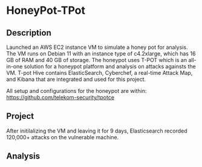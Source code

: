 # HoneyPot-TPot

## Description 

Launched an AWS EC2 instance VM to simulate a honey pot for analysis. The VM runs on Debian 11 with an instance type of c4.2xlarge, which has 16 GB of RAM and 40 GB of storage. The honeypot uses T-POT which is an all-in-one solution for a honeypot platform and analysis on attacks againsts the VM. T-pot Hive contains ElasticSearch, Cyberchef, a real-time Attack Map, and Kibana that are integrated and used for this project.

All setup and configurations for the honeypot are within:
https://github.com/telekom-security/tpotce

## Project

After initilalizing the VM and leaving it for 9 days, Elasticsearch recorded 120,000+ attacks on the vulnerable machine. 


## Analysis
